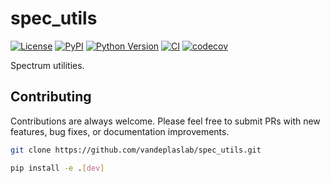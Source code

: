 # spec_utils

[![License](https://img.shields.io/pypi/l/spec_utils.svg?color=green)](https://github.com/vandeplaslab/spec_utils/raw/main/LICENSE)
[![PyPI](https://img.shields.io/pypi/v/spec_utils.svg?color=green)](https://pypi.org/project/spec_utils)
[![Python Version](https://img.shields.io/pypi/pyversions/spec_utils.svg?color=green)](https://python.org)
[![CI](https://github.com/vandeplaslab/spec_utils/actions/workflows/ci.yml/badge.svg)](https://github.com/vandeplaslab/spec_utils/actions/workflows/ci.yml)
[![codecov](https://codecov.io/gh/vandeplaslab/spec_utils/branch/main/graph/badge.svg)](https://codecov.io/gh/vandeplaslab/spec_utils)

Spectrum utilities.

## Contributing

Contributions are always welcome. Please feel free to submit PRs with new features, bug fixes, or documentation improvements.

```bash
git clone https://github.com/vandeplaslab/spec_utils.git

pip install -e .[dev]
```